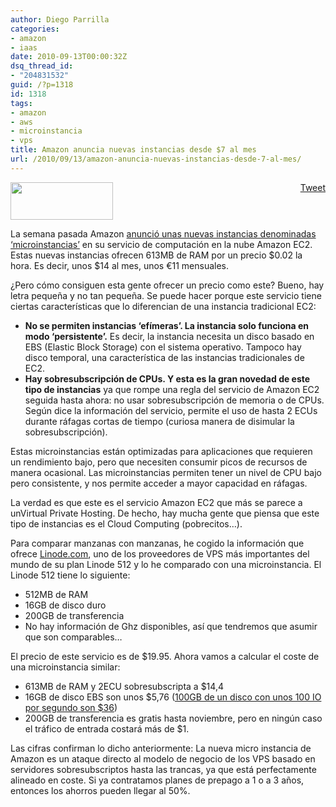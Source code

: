 ```yaml
---
author: Diego Parrilla
categories:
- amazon
- iaas
date: 2010-09-13T00:00:32Z
dsq_thread_id:
- "204831532"
guid: /?p=1318
id: 1318
tags:
- amazon
- aws
- microinstancia
- vps
title: Amazon anuncia nuevas instancias desde $7 al mes
url: /2010/09/13/amazon-anuncia-nuevas-instancias-desde-7-al-mes/
---
```


<div style="float: right; margin-left: 10px;">
  <a href="https://twitter.com/share" class="twitter-share-button" data-via="nubeblog" data-hashtags="amazon,aws,microinstancia,vps" data-count="vertical" data-url="/2010/09/13/amazon-anuncia-nuevas-instancias-desde-7-al-mes/">Tweet</a>
</div>

[<img class="alignright size-full wp-image-121" title="logo_aws" src="/wp-content/uploads/logo_aws.gif" alt="" width="164" height="60" />](/wp-content/uploads/logo_aws.gif)

La semana pasada Amazon [anunció unas nuevas instancias denominadas &#8216;microinstancias&#8217;](http://aws.amazon.com/about-aws/whats-new/2010/09/09/announcing-micro-instances-for-amazon-ec2/) en su servicio de computación en la nube Amazon EC2. Estas nuevas instancias ofrecen 613MB de RAM por un precio $0.02 la hora. Es decir, unos $14 al mes, unos €11 mensuales.
  
¿Pero cómo consiguen esta gente ofrecer un precio como este? Bueno, hay letra pequeña y no tan pequeña. Se puede hacer porque este servicio tiene ciertas características que lo diferencian de una instancia tradicional EC2:

  * **No se permiten instancias &#8216;efímeras&#8217;. La instancia solo funciona en modo &#8216;persistente&#8217;.** Es decir, la instancia necesita un disco basado en EBS (Elastic Block Storage) con el sistema operativo. Tampoco hay disco temporal, una característica de las instancias tradicionales de EC2.
  * **Hay sobresubscripción de CPUs. Y esta es la gran novedad de este tipo de instancias** ya que rompe una regla del servicio de Amazon EC2 seguida hasta ahora: no usar sobresubscripción de memoria o de CPUs. Según dice la información del servicio, permite el uso de hasta 2 ECUs durante ráfagas cortas de tiempo (curiosa manera de disimular la sobresubscripción).

Estas microinstancias están optimizadas para aplicaciones que requieren un rendimiento bajo, pero que necesiten consumir picos de recursos de manera ocasional. Las microinstancias permiten tener un nivel de CPU bajo pero consistente, y nos permite acceder a mayor capacidad en ráfagas.

La verdad es que este es el servicio Amazon EC2 que más se parece a unVirtual Private Hosting. De hecho, hay mucha gente que piensa que este tipo de instancias es el Cloud Computing (pobrecitos&#8230;).

Para comparar manzanas con manzanas, he cogido la información que ofrece [Linode.com](http://www.linode.com), uno de los proveedores de VPS más importantes del mundo de su plan Linode 512 y lo he comparado con una microinstancia. El Linode 512 tiene lo siguiente:

  * 512MB de RAM
  * 16GB de disco duro
  * 200GB de transferencia
  * No hay información de Ghz disponibles, así que tendremos que asumir que son comparables&#8230;

El precio de este servicio es de $19.95. Ahora vamos a calcular el coste de una microinstancia similar:

  * 613MB de RAM y 2ECU sobresubscripta a $14,4
  * 16GB de disco EBS son unos $5,76 ([100GB de un disco con unos 100 IO por segundo son $36](http://aws.amazon.com/ebs/))
  * 200GB de transferencia es gratis hasta noviembre, pero en ningún caso el tráfico de entrada costará más de $1.

Las cifras confirman lo dicho anteriormente: La nueva micro instancia de Amazon es un ataque directo al modelo de negocio de los VPS basado en servidores sobresubscriptos hasta las trancas, ya que está perfectamente alineado en coste. Si ya contratamos planes de prepago a 1 o a 3 años, entonces los ahorros pueden llegar al 50%.
